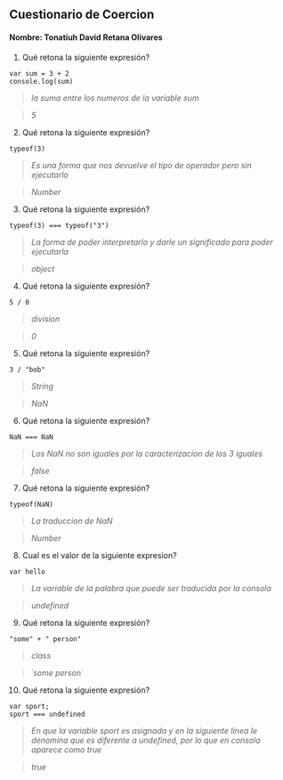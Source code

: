 ## Cuestionario de Coercion
#### Nombre: Tonatiuh David Retana Olivares

1. Qué retona la siguiente expresión?
```
var sum = 3 + 2
console.log(sum)
```

> _la suma entre los numeros de la variable sum_

> _5_

2. Qué retona la siguiente expresión?
```
typeof(3)
```

> _Es una forma que nos devuelve el tipo de operador pero sin ejecutarlo_

> _Number_

3. Qué retona la siguiente expresión?
```
typeof(3) === typeof("3")
```

> _La forma de poder interpretarlo y darle un significado para poder ejecutarla_

> _object_

4. Qué retona la siguiente expresión?
```
5 / 0
```

> _division_

> _0_

5. Qué retona la siguiente expresión?
```
3 / "bob"
```

> _String_

> _NaN_

6. Qué retona la siguiente expresión?
```
NaN === NaN
```

> _Los NaN no son iguales por la caracterizacion de los 3 iguales_

> _false_

7. Qué retona la siguiente expresión?
```
typeof(NaN)
```

> _La traduccion de NaN_

> _Number_

8. Cual es el valor de la siguiente expresion?
```
var hello
```

> _La variable de la palabra que puede ser traducida por la consola_

> _undefined_

9. Qué retona la siguiente expresión?
```
"some" + " person"
```

> _class_

> _´some person´_

10. Qué retona la siguiente expresión?
```
var sport; 
sport === undefined
```

> _En que la variable sport es asignada y en la siguiente linea le denomina que es diferente a undefined, por lo que en consola aparece como true_

> _true_


